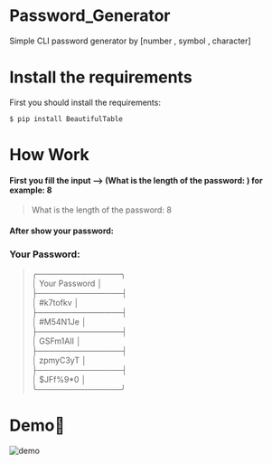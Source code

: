 # Password_Generator
Simple CLI password generator by [number , symbol , character]
# Install the requirements
First you should install the requirements:
```
$ pip install BeautifulTable
```
# How Work
#### First you fill the input --> (What is the length of the password: ) for example: 8
> What is the length of the password: 8  
#### After show your password:
### Your Password: 
>╭───────────────╮  
> │ Your Password │  
> ├───────────────┤  
> │   #k7tofkv    │  
> ├───────────────┤  
> │   #M54N1Je    │  
> ├───────────────┤  
> │   GSFm1AII    │  
> ├───────────────┤  
> │   zpmyC3yT    │  
> ├───────────────┤  
> │   $JFf%9*0    │  
>╰───────────────╯  
# Demo:tada:
![demo](https://user-images.githubusercontent.com/77124662/128966011-7feff2da-0bea-4278-ac01-607276e505ec.PNG)
